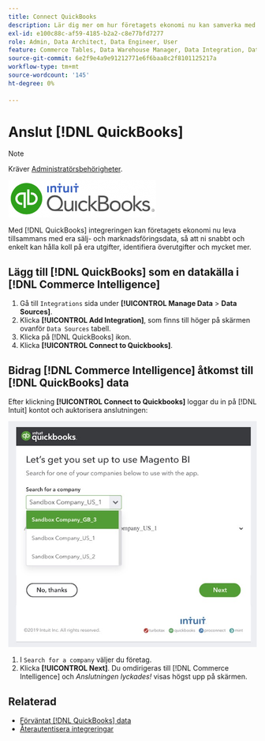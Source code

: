 ```yaml
---
title: Connect QuickBooks
description: Lär dig mer om hur företagets ekonomi nu kan samverka med era sälj- och marknadsföringsdata, så att ni snabbt och enkelt kan hålla koll på era utgifter, identifiera överutgifter och mycket annat.
exl-id: e100c88c-af59-4185-b2a2-c8e77bfd7277
role: Admin, Data Architect, Data Engineer, User
feature: Commerce Tables, Data Warehouse Manager, Data Integration, Data Import/Export
source-git-commit: 6e2f9e4a9e91212771e6f6baa8c2f8101125217a
workflow-type: tm+mt
source-wordcount: '145'
ht-degree: 0%

---
```


# Anslut [!DNL QuickBooks]

>[!NOTE]
>
>Kräver [Administratörsbehörigheter](../../../administrator/user-management/user-management.md).

![](../../../assets/Quickbooks.png)

Med [!DNL QuickBooks] integreringen kan företagets ekonomi nu leva tillsammans med era sälj- och marknadsföringsdata, så att ni snabbt och enkelt kan hålla koll på era utgifter, identifiera överutgifter och mycket mer.

## Lägg till [!DNL QuickBooks] som en datakälla i [!DNL Commerce Intelligence]

1. Gå till `Integrations` sida under **[!UICONTROL Manage Data** > **Data Sources]**.
1. Klicka **[!UICONTROL Add Integration]**, som finns till höger på skärmen ovanför `Data Sources` tabell.
1. Klicka på [!DNL QuickBooks] ikon.
1. Klicka **[!UICONTROL Connect to Quickbooks]**.

## Bidrag [!DNL Commerce Intelligence] åtkomst till [!DNL QuickBooks] data

Efter klickning **[!UICONTROL Connect to Quickbooks]** loggar du in på [!DNL Intuit] kontot och auktorisera anslutningen:

![](../../../assets/QuickBooks_App_Store_1.jpg)

1. I `Search for a company` väljer du företag.
1. Klicka **[!UICONTROL Next]**. Du omdirigeras till [!DNL Commerce Intelligence] och *Anslutningen lyckades!* visas högst upp på skärmen.

## Relaterad

* [Förväntat [!DNL QuickBooks] data](../integrations/quickbooks-data.md)
* [Återautentisera integreringar](https://experienceleague.adobe.com/docs/commerce-knowledge-base/kb/how-to/mbi-reauthenticating-integrations.html)
